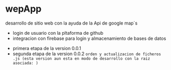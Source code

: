 # wepApp

desarrollo de sitio web con la ayuda de la Api de google map`s 

- login de usuario con la pltaforma de github
- integracion con firebase para login y almacenamiento de bases de datos

* primera etapa de la version 0.0.1 
* segunda etapa de la version 0.0.2 `orden y actualizacion de ficheros .js (esta version aun esta en modo de desarrollo con la raiz asociada: )`
